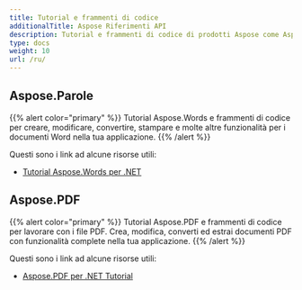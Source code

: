 ```yaml
---
title: Tutorial e frammenti di codice
additionalTitle: Aspose Riferimenti API
description: Tutorial e frammenti di codice di prodotti Aspose come Aspose.Words, Aspose.Cells, Aspose.PDF e altri prodotti. Include tutorial di base e avanzati sull'utilizzo dei prodotti Aspose.
type: docs
weight: 10
url: /ru/
---
```


## Aspose.Parole
{{% alert color="primary" %}}
Tutorial Aspose.Words e frammenti di codice per creare, modificare, convertire, stampare e molte altre funzionalità per i documenti Word nella tua applicazione. 
{{% /alert %}}

Questi sono i link ad alcune risorse utili:
- [Tutorial Aspose.Words per .NET](./words/net/)

## Aspose.PDF
{{% alert color="primary" %}}
Tutorial Aspose.PDF e frammenti di codice per lavorare con i file PDF. Crea, modifica, converti ed estrai documenti PDF con funzionalità complete nella tua applicazione.
{{% /alert %}}

Questi sono i link ad alcune risorse utili:
- [Aspose.PDF per .NET Tutorial](./pdf/net/)